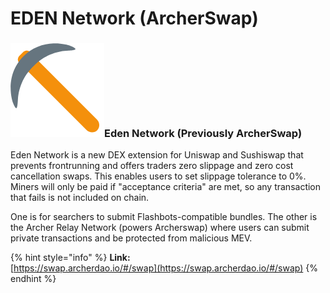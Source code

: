 # EDEN Network (ArcherSwap)

### ![](<../../.gitbook/assets/image (10).png>)Eden Network (Previously ArcherSwap)

Eden Network is a new DEX extension for Uniswap and Sushiswap that prevents frontrunning and offers traders zero slippage and zero cost cancellation swaps. This enables users to set slippage tolerance to 0%. Miners will only be paid if "acceptance criteria" are met, so any transaction that fails is not included on chain.

One is for searchers to submit Flashbots-compatible bundles. The other is the Archer Relay Network (powers Archerswap) where users can submit private transactions and be protected from malicious MEV.

{% hint style="info" %}
**Link:**\
[https://swap.archerdao.io/#/swap](https://swap.archerdao.io/#/swap)
{% endhint %}

